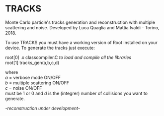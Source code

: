 # TRACKS

Monte Carlo particle's tracks generation and reconstruction with multiple scattering and noise. Developed by Luca Quaglia and Mattia Ivaldi - Torino, 2018.

To use TRACKS you must have a working version of Root installed on your device. To generate the tracks just execute:

root[0] .x classcompiler.C _to load and compile all the libraries_  
root[1] tracks_gen(a,b,c,d)

where  
_a_ = verbose mode ON/OFF  
_b_ = multiple scattering ON/OFF  
_c_ = noise ON/OFF  
must be 1 or 0 and _d_ is the (integrer) number of collisions you want to generate.

-_reconstruction under development_-
